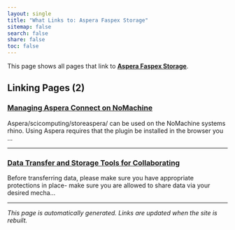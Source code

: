```yaml
---
layout: single
title: "What Links to: Aspera Faspex Storage"
sitemap: false
search: false
share: false
toc: false
---
```


This page shows all pages that link to **[Aspera Faspex Storage](/scicomputing/store_aspera/)**.

## Linking Pages (2)

### [Managing Aspera Connect on NoMachine](/compdemos/aspera-on-nx/)

Aspera/scicomputing/storeaspera/ can be used on the NoMachine systems rhino.  Using Aspera requires that the plugin be installed in the browser you ...

---

### [Data Transfer and Storage Tools for Collaborating](/scicomputing/store_collaboration/)

Before transferring data, please make sure you have appropriate protections in place- make sure you are allowed to share data via your desired mecha...

---


*This page is automatically generated. Links are updated when the site is rebuilt.*
